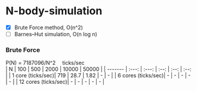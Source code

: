 # N-body-simulation

- [x] Brute Force method, O(n^2)
- [ ] Barnes–Hut simulation, O(n log n)

### Brute Force
P(N) = 7187096/N^2  ticks/sec  
|    N    |  100  |  500  | 2000 | 10000 | 50000 |
| ------- | :---: | :---: | :--: | :--: | :--: |
| 1 core (ticks/sec)| 719 | 28.7 | 1.82 | - | - |
| 6 cores (ticks/sec)| - | - | - | - | - |
| 12 cores (ticks/sec)| - | - | - | - | - |
